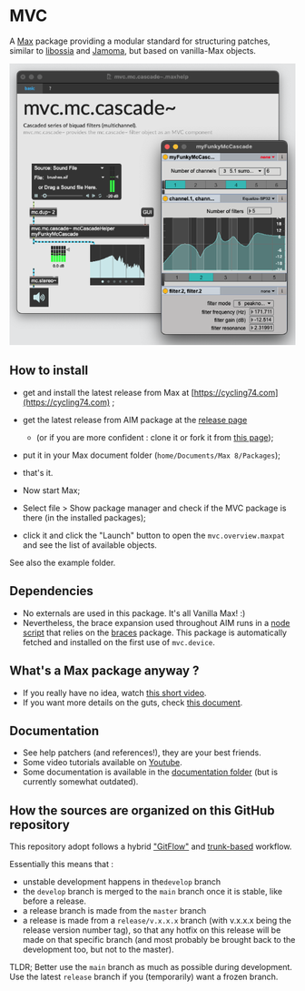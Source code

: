 # MVC
<!-- [![License: MIT](https://img.shields.io/badge/License-MIT-yellow.svg)](https://opensource.org/licenses/MIT) -->

A [Max](https://cycling74.com) package providing a modular standard for structuring patches, similar to [libossia](https://ossia.io/site-libossia/about.html) and [Jamoma](http://jamoma.org/), but based on vanilla-Max objects.

![alt text](screenshot.png "Screenshot of a Max patcher with MVC components.")

## How to install

- get and install the latest release from Max at [https://cycling74.com](https://cycling74.com) ;
- get the latest release from AIM package at the [release page](https://github.com/AIM-Framework/AIM-CorePackage/releases) 
  - (or if you are more confident : clone it or fork it from [this page](https://github.com/AIM-Framework/AIM-CorePackage));
- put it in your Max document folder (`home/Documents/Max 8/Packages`);
- that's it.


- Now start Max;
- Select file > Show package manager and check if the MVC package is there (in the installed packages);
- click it and click the "Launch" button to open the `mvc.overview.maxpat` and see the list of available objects.

See also the example folder.

## Dependencies

- No externals are used in this package. It's all Vanilla Max! :)
- Nevertheless, the brace expansion used throughout AIM runs in a [node script](https://docs.cycling74.com/max8/refpages/node.script) that relies on the [braces](https://www.npmjs.com/package/braces) package. This package is automatically fetched and installed on the first use of `mvc.device`.


## What's a Max package anyway ?

- If you really have no idea, watch [this short video](https://www.youtube.com/watch?v=Rh8v1U0dCi4). 
- If you want more details on the guts, check [this document](https://docs.cycling74.com/max8/vignettes/packages).


## Documentation

- See help patchers (and references!), they are your best friends.
- Some video tutorials available on [Youtube](https://www.youtube.com/playlist?list=PLm5d0l7VBINhLS8nBbF4VyB1Eoz_8ecJQ
).
- Some documentation is available in the [documentation folder](./documentation) (but is currently somewhat outdated).


## How the sources are organized on this GitHub repository

This repository adopt follows a hybrid ["GitFlow"](https://www.atlassian.com/en/git/tutorials/comparing-workflows/gitflow-workflow) and [trunk-based](https://www.atlassian.com/continuous-delivery/continuous-integration/trunk-based-development) workflow.

Essentially this means that : 
- unstable development happens in the`develop` branch
- the `develop` branch is merged to the `main` branch once it is stable, like before a release.
- a release branch is made from the `master` branch
- a release is made from a `release/v.x.x.x` branch (with v.x.x.x being the release version number tag), so that any hotfix on this release will be made on that specific branch (and most probably be brought back to the development too, but not to the master).

TLDR;
Better use the `main` branch as much as possible during development.
Use the latest `release` branch if you (temporarily) want a frozen branch.
